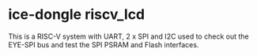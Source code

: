# ice-dongle riscv_lcd
This is a RISC-V system with UART, 2 x SPI and I2C used to check out the EYE-SPI
bus and test the SPI PSRAM and Flash interfaces.